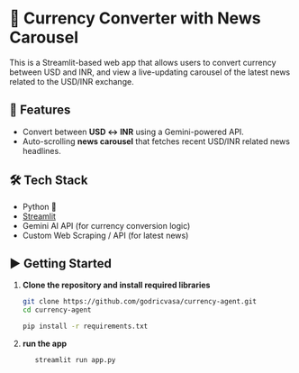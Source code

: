 # 💱 Currency Converter with News Carousel

This is a Streamlit-based web app that allows users to convert currency between USD and INR, and view a live-updating carousel of the latest news related to the USD/INR exchange.

## 🚀 Features

- Convert between **USD ↔ INR** using a Gemini-powered API.
- Auto-scrolling **news carousel** that fetches recent USD/INR related news headlines.

## 🛠️ Tech Stack

- Python 🐍
- [Streamlit](https://streamlit.io/)
- Gemini AI API (for currency conversion logic)
- Custom Web Scraping / API (for latest news)

## ▶️ Getting Started

1. **Clone the repository and install required libraries**

   ```bash
   git clone https://github.com/godricvasa/currency-agent.git
   cd currency-agent

   pip install -r requirements.txt

   ```

2. **run the app**

   ```bash
      streamlit run app.py
   ```
